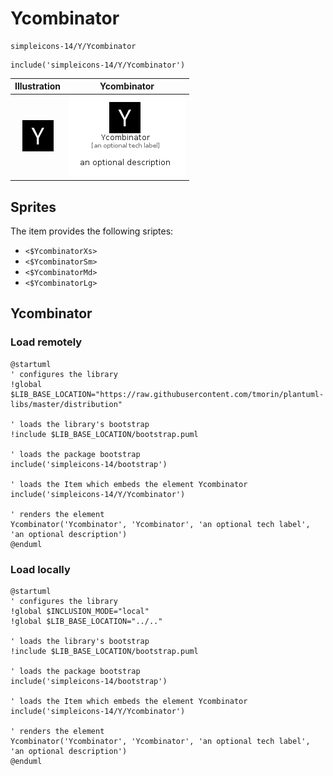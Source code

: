 # Ycombinator


```text
simpleicons-14/Y/Ycombinator
```

```text
include('simpleicons-14/Y/Ycombinator')
```



| Illustration | Ycombinator |
| :---: | :---: |
| ![illustration for Illustration](../../simpleicons-14/Y/Ycombinator.png) | ![illustration for Ycombinator](../../simpleicons-14/Y/Ycombinator.Local.png) |



## Sprites
The item provides the following sriptes:

- `<$YcombinatorXs>`
- `<$YcombinatorSm>`
- `<$YcombinatorMd>`
- `<$YcombinatorLg>`





## Ycombinator

### Load remotely
```plantuml
@startuml
' configures the library
!global $LIB_BASE_LOCATION="https://raw.githubusercontent.com/tmorin/plantuml-libs/master/distribution"

' loads the library's bootstrap
!include $LIB_BASE_LOCATION/bootstrap.puml

' loads the package bootstrap
include('simpleicons-14/bootstrap')

' loads the Item which embeds the element Ycombinator
include('simpleicons-14/Y/Ycombinator')

' renders the element
Ycombinator('Ycombinator', 'Ycombinator', 'an optional tech label', 'an optional description')
@enduml
```

### Load locally
```plantuml
@startuml
' configures the library
!global $INCLUSION_MODE="local"
!global $LIB_BASE_LOCATION="../.."

' loads the library's bootstrap
!include $LIB_BASE_LOCATION/bootstrap.puml

' loads the package bootstrap
include('simpleicons-14/bootstrap')

' loads the Item which embeds the element Ycombinator
include('simpleicons-14/Y/Ycombinator')

' renders the element
Ycombinator('Ycombinator', 'Ycombinator', 'an optional tech label', 'an optional description')
@enduml
```

